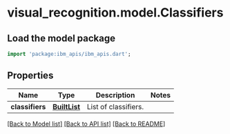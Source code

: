 # visual_recognition.model.Classifiers

## Load the model package
```dart
import 'package:ibm_apis/ibm_apis.dart';
```

## Properties
Name | Type | Description | Notes
------------ | ------------- | ------------- | -------------
**classifiers** | [**BuiltList<Classifier>**](Classifier.md) | List of classifiers. | 

[[Back to Model list]](../README.md#documentation-for-models) [[Back to API list]](../README.md#documentation-for-api-endpoints) [[Back to README]](../README.md)


